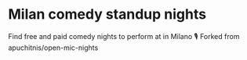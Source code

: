 # Milan comedy standup nights

Find free and paid comedy nights to perform at in Milano 🎙
Forked from apuchitnis/open-mic-nights